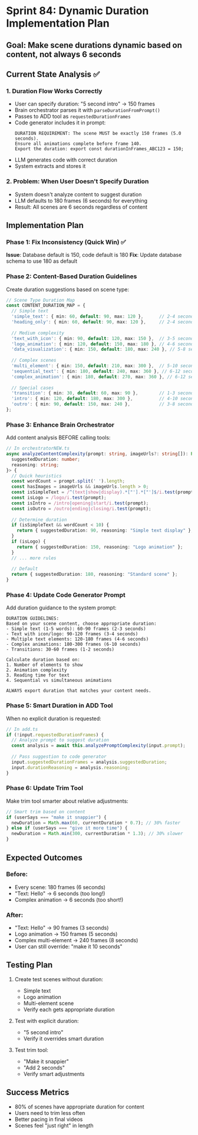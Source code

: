 # Sprint 84: Dynamic Duration Implementation Plan

## Goal: Make scene durations dynamic based on content, not always 6 seconds

## Current State Analysis ✅

### 1. Duration Flow Works Correctly
- User can specify duration: "5 second intro" → 150 frames
- Brain orchestrator parses it with `parseDurationFromPrompt()`
- Passes to ADD tool as `requestedDurationFrames`
- Code generator includes it in prompt:
  ```
  DURATION REQUIREMENT: The scene MUST be exactly 150 frames (5.0 seconds).
  Ensure all animations complete before frame 140.
  Export the duration: export const durationInFrames_ABC123 = 150;
  ```
- LLM generates code with correct duration
- System extracts and stores it

### 2. Problem: When User Doesn't Specify Duration
- System doesn't analyze content to suggest duration
- LLM defaults to 180 frames (6 seconds) for everything
- Result: All scenes are 6 seconds regardless of content

## Implementation Plan

### Phase 1: Fix Inconsistency (Quick Win) ✅
**Issue**: Database default is 150, code default is 180
**Fix**: Update database schema to use 180 as default

### Phase 2: Content-Based Duration Guidelines
Create duration suggestions based on scene type:

```typescript
// Scene Type Duration Map
const CONTENT_DURATION_MAP = {
  // Simple text
  'simple_text': { min: 60, default: 90, max: 120 },      // 2-4 seconds
  'heading_only': { min: 60, default: 90, max: 120 },     // 2-4 seconds
  
  // Medium complexity
  'text_with_icon': { min: 90, default: 120, max: 150 },  // 3-5 seconds
  'logo_animation': { min: 120, default: 150, max: 180 }, // 4-6 seconds
  'data_visualization': { min: 150, default: 180, max: 240 }, // 5-8 seconds
  
  // Complex scenes
  'multi_element': { min: 150, default: 210, max: 300 },  // 5-10 seconds
  'sequential_text': { min: 180, default: 240, max: 360 }, // 6-12 seconds
  'complex_animation': { min: 180, default: 270, max: 360 }, // 6-12 seconds
  
  // Special cases
  'transition': { min: 30, default: 60, max: 90 },        // 1-3 seconds
  'intro': { min: 120, default: 180, max: 300 },          // 4-10 seconds
  'outro': { min: 90, default: 150, max: 240 },           // 3-8 seconds
};
```

### Phase 3: Enhance Brain Orchestrator
Add content analysis BEFORE calling tools:

```typescript
// In orchestratorNEW.ts
async analyzeContentComplexity(prompt: string, imageUrls?: string[]): Promise<{
  suggestedDuration: number;
  reasoning: string;
}> {
  // Quick heuristics
  const wordCount = prompt.split(' ').length;
  const hasImages = imageUrls && imageUrls.length > 0;
  const isSimpleText = /^(text|show|display).*["'].*["']$/i.test(prompt);
  const isLogo = /logo/i.test(prompt);
  const isIntro = /intro|opening|start/i.test(prompt);
  const isOutro = /outro|ending|closing/i.test(prompt);
  
  // Determine duration
  if (isSimpleText && wordCount < 10) {
    return { suggestedDuration: 90, reasoning: "Simple text display" };
  }
  if (isLogo) {
    return { suggestedDuration: 150, reasoning: "Logo animation" };
  }
  // ... more rules
  
  // Default
  return { suggestedDuration: 180, reasoning: "Standard scene" };
}
```

### Phase 4: Update Code Generator Prompt
Add duration guidance to the system prompt:

```
DURATION GUIDELINES:
Based on your scene content, choose appropriate duration:
- Simple text (1-5 words): 60-90 frames (2-3 seconds)
- Text with icon/logo: 90-120 frames (3-4 seconds)
- Multiple text elements: 120-180 frames (4-6 seconds)
- Complex animations: 180-300 frames (6-10 seconds)
- Transitions: 30-60 frames (1-2 seconds)

Calculate duration based on:
1. Number of elements to show
2. Animation complexity
3. Reading time for text
4. Sequential vs simultaneous animations

ALWAYS export duration that matches your content needs.
```

### Phase 5: Smart Duration in ADD Tool
When no explicit duration is requested:

```typescript
// In add.ts
if (!input.requestedDurationFrames) {
  // Analyze prompt to suggest duration
  const analysis = await this.analyzePromptComplexity(input.prompt);
  
  // Pass suggestion to code generator
  input.suggestedDurationFrames = analysis.suggestedDuration;
  input.durationReasoning = analysis.reasoning;
}
```

### Phase 6: Update Trim Tool
Make trim tool smarter about relative adjustments:

```typescript
// Smart trim based on content
if (userSays === "make it snappier") {
  newDuration = Math.max(60, currentDuration * 0.7); // 30% faster
} else if (userSays === "give it more time") {
  newDuration = Math.min(300, currentDuration * 1.3); // 30% slower
}
```

## Expected Outcomes

### Before:
- Every scene: 180 frames (6 seconds)
- "Text: Hello" → 6 seconds (too long!)
- Complex animation → 6 seconds (too short!)

### After:
- "Text: Hello" → 90 frames (3 seconds)
- Logo animation → 150 frames (5 seconds)
- Complex multi-element → 240 frames (8 seconds)
- User can still override: "make it 10 seconds"

## Testing Plan

1. Create test scenes without duration:
   - Simple text
   - Logo animation
   - Multi-element scene
   - Verify each gets appropriate duration

2. Test with explicit duration:
   - "5 second intro"
   - Verify it overrides smart duration

3. Test trim tool:
   - "Make it snappier"
   - "Add 2 seconds"
   - Verify smart adjustments

## Success Metrics

- 80% of scenes have appropriate duration for content
- Users need to trim less often
- Better pacing in final videos
- Scenes feel "just right" in length